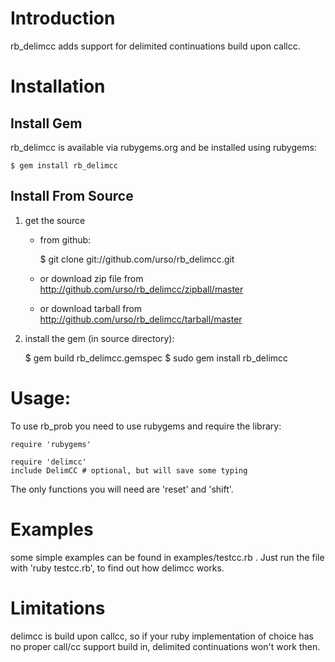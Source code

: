 
Introduction
============

rb_delimcc adds support for delimited continuations build upon callcc.

Installation
============

## Install Gem

rb_delimcc is available via rubygems.org and be installed using rubygems:

    $ gem install rb_delimcc

## Install From Source

1. get the source 
    - from github: 

        $ git clone git://github.com/urso/rb_delimcc.git

    - or download zip file from http://github.com/urso/rb_delimcc/zipball/master
    - or download tarball from http://github.com/urso/rb_delimcc/tarball/master
      
2. install the gem (in source directory):

    $ gem build rb_delimcc.gemspec
    $ sudo gem install rb_delimcc

Usage:
======

To use rb_prob you need to use rubygems and require the library:

    require 'rubygems'

    require 'delimcc'
    include DelimCC # optional, but will save some typing

The only functions you will need are 'reset' and 'shift'.

Examples
========

some simple examples can be found in examples/testcc.rb . 
Just run the file with 'ruby testcc.rb', to find out how delimcc works.

Limitations
===========

delimcc is build upon callcc, so if your ruby implementation of choice has no
proper call/cc support build in, delimited continuations won't work then.

